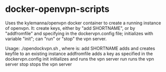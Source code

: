# docker-openvpn-scripts
Uses the kylemanna/openvpn docker container to create a running instance of openvpn. It:
create keys, either by "add SHORTNAME", or by "addfromfile" and specifying in the dockervpn.config file;
initializes with variable "init";
can "run" or "stop" the vpn server.

Usage: ./opendockvpn.sh <command>, where <command> is:
  add SHORTNAME    adds and creates keyfile to an existing instance
  addfromfile      adds a key as specified in the dockervpn.config
  init             initializes and runs the vpn server
  run              runs the vpn server
  stop             stops the vpn server

